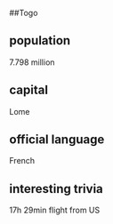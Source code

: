 ##Togo
## population
7.798 million

## capital
Lome
 
## official language
French

## interesting trivia
17h 29min flight from US


